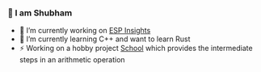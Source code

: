 ### 👋 I am Shubham

- 🔭 I’m currently working on [ESP Insights](https://github.com/espressif/esp-insights)
- 🌱 I’m currently learning C++ and want to learn Rust
- ⚡ Working on a hobby project [School](https://shubhamdp.github.io/school) which provides the intermediate steps in an arithmetic operation

<!--
**shubhamdp/shubhamdp** is a ✨ _special_ ✨ repository because its `README.md` (this file) appears on your GitHub profile.

Here are some ideas to get you started:
- 🌱 I’m currently learning ...
- 👯 I’m looking to collaborate on ...
- 🤔 I’m looking for help with ...
- 💬 Ask me about ...
- 📫 How to reach me: ...
- 😄 Pronouns: ...
- ⚡ Fun fact: ...
-->
